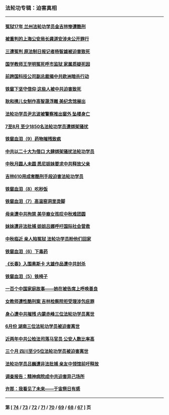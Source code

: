 ### 法轮功专辑：迫害真相
---
#### [冤狱17年 兰州法轮功学员金吉林惨遭酷刑](../../pages/nf4379/n13832422.md?09270430) 
#### [被重判的上海公安局长龚道安涉未公开罪行](../../pages/nf4379/n13831922.md?09270430) 
#### [三遭冤判 原法制日报记者杨智雄被迫害致死](../../pages/nf4379/n13830419.md?09270430) 
#### [国学教师王学明冤死呼市监狱 家属质疑死因](../../pages/nf4379/n13831866.md?09270430) 
#### [前跨国科技公司副总裁揭中共欧洲暗杀行动](../../pages/nf4379/n13827561.md?09270430) 
#### [铁窗下坚守信仰 这些人被中共迫害致死](../../pages/nf4379/n13828898.md?09270430) 
#### [耿和携儿女制作高智晟浮雕 美纪念馆展出](../../pages/nf4379/n13829624.md?09270430) 
#### [法轮功学员尹志波被警察推出窗外 坠楼身亡](../../pages/nf4379/n13828273.md?09270430) 
#### [7至8月 至少1850名法轮功学员遭绑架骚扰](../../pages/nf4379/n13824925.md?09270430) 
#### [铁窗血泪（9）药物摧残致疯](../../pages/nf4379/n13819243.md?09270430) 
#### [中共以二十大为借口 大肆绑架骚扰法轮功学员](../../pages/nf4379/n13819570.md?09270430) 
#### [中秋月圆人未圆 悉尼姐妹要求中共释放父亲](../../pages/nf4379/n13819642.md?09270430) 
#### [吉林610用成套酷刑手段迫害法轮功学员](../../pages/nf4379/n13814775.md?09270430) 
#### [铁窗血泪（8）吃秒饭](../../pages/nf4379/n13813761.md?09270430) 
#### [铁窗血泪（7）高温窑洞里烫脚](../../pages/nf4379/n13816073.md?09270430) 
#### [母亲遭中共拘禁 美华裔女孩叹中秋难团圆](../../pages/nf4379/n13815894.md?09270430) 
#### [妹妹遭非法批捕 姐姐吕娜呼吁国际社会营救](../../pages/nf4379/n13814832.md?09270430) 
#### [中秋临近 亲人陷冤狱 法轮功学员盼他们回家](../../pages/nf4379/n13814674.md?09270430) 
#### [铁窗血泪（6）下毒药](../../pages/nf4379/n13793192.md?09270430) 
#### [《长春》入围奥斯卡 大雄作品遭中共封杀](../../pages/nf4379/n13813594.md?09270430) 
#### [铁窗血泪（5）铁椅子](../../pages/nf4379/n13805871.md?09270430) 
#### [一百个中国家庭故事——她在被告席上呼唤善良](../../pages/nf4379/n13805472.md?09270430) 
#### [女教师遭性酷刑案 吉林检察院拒受理涉包庇罪](../../pages/nf4379/n13808837.md?09270430) 
#### [身心遭中共摧残 内蒙赤峰三位法轮功学员离世](../../pages/nf4379/n13808436.md?09270430) 
#### [6月份 湖南三位法轮功学员被迫害离世](../../pages/nf4379/n13807730.md?09270430) 
#### [近两年中共公检法司落马官员 公安人数比率高](../../pages/nf4379/n13807094.md?09270430) 
#### [三个月 四川至少5位法轮功学员被迫害离世](../../pages/nf4379/n13807221.md?09270430) 
#### [法轮功学员吕巍遭非法批捕 亲友中领馆前吁释放](../../pages/nf4379/n13806418.md?09270430) 
#### [调查报告：精神病院成中共迫害异己场所](../../pages/nf4379/n13806163.md?09270430) 
#### [许那：我看见了未来——于宙祭日有感](../../pages/nf4379/n13805469.md?09270430) 

---
#### 第 [ [74](./74.md?09270430) / [73](./73.md?09270430) / [72](./72.md?09270430) / [71](./71.md?09270430) / [70](./70.md?09270430) / [69](./69.md?09270430) / [68](./68.md?09270430) / [67](./67.md?09270430) ] 页
